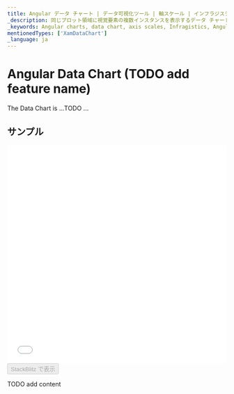 ```yaml
---
title: Angular データ チャート | データ可視化ツール | 軸スケール | インフラジスティックス
_description: 同じプロット領域に視覚要素の複数インスタンスを表示するデータ チャートを作成し、複合チャートビューを作成します。
_keywords: Angular charts, data chart, axis scales, Infragistics, Angular チャート, データ チャート, 軸スケール, インフラジスティックス
mentionedTypes: ['XamDataChart']
_language: ja
---
```


# Angular Data Chart (TODO add feature name)

The Data Chart is ...TODO ...

## サンプル

<div class="sample-container loading" style="height: 500px">
    <iframe id="data-chart-axis-scales-iframe" src='{environment:dvDemosBaseUrl}/charts/data-chart-axis-scales' width="100%" height="100%" seamless frameBorder="0" onload="onXPlatSampleIframeContentLoaded(this);"></iframe>
</div>
<div>
    <button data-localize="stackblitz" disabled class="stackblitz-btn" data-iframe-id="data-chart-axis-scales-iframe" data-demos-base-url="{environment:dvDemosBaseUrl}">StackBlitz で表示
    </button>


</div>

<div class="divider--half"></div>

TODO add content
